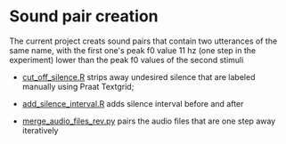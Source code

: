 # Sound pair creation

The current project creats sound pairs that contain two utterances of the same name, with the first one's peak f0 value 11 hz (one step in the experiment) lower than the peak f0 values of the second stimuli

- [cut_off_silence.R](https://github.com/Chenlittlecrab/Stimuli-creation-for-discrimination-task/blob/main/cut_off_slices.py) strips away undesired silence that are labeled manually using Praat Textgrid;
  
- [add_silence_interval.R](https://github.com/Chenlittlecrab/Stimuli-creation-for-discrimination-task/blob/main/add_silence_interval.py) adds silence interval before and after 

- [merge_audio_files_rev.py](https://github.com/Chenlittlecrab/Stimuli-creation-for-discrimination-task/blob/main/merge_audio_files_rev.py) pairs the audio files that are one step away iteratively
